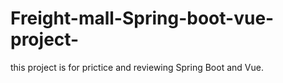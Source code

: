 # Freight-mall-Spring-boot-vue-project-
this project is for prictice and reviewing Spring Boot and Vue.

